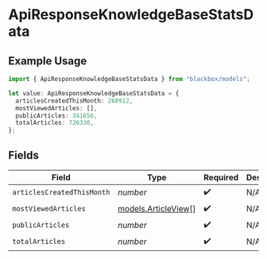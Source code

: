 # ApiResponseKnowledgeBaseStatsData

## Example Usage

```typescript
import { ApiResponseKnowledgeBaseStatsData } from "blackbox/models";

let value: ApiResponseKnowledgeBaseStatsData = {
  articlesCreatedThisMonth: 260912,
  mostViewedArticles: [],
  publicArticles: 341656,
  totalArticles: 726330,
};
```

## Fields

| Field                                            | Type                                             | Required                                         | Description                                      |
| ------------------------------------------------ | ------------------------------------------------ | ------------------------------------------------ | ------------------------------------------------ |
| `articlesCreatedThisMonth`                       | *number*                                         | :heavy_check_mark:                               | N/A                                              |
| `mostViewedArticles`                             | [models.ArticleView](../models/articleview.md)[] | :heavy_check_mark:                               | N/A                                              |
| `publicArticles`                                 | *number*                                         | :heavy_check_mark:                               | N/A                                              |
| `totalArticles`                                  | *number*                                         | :heavy_check_mark:                               | N/A                                              |